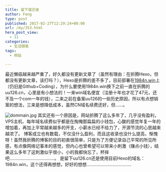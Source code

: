 ```yaml
---
title: 留下或迁徙
author: Feng
type: post
published: 2017-02-27T12:29:24+00:00
url: /my/353.html
hera_post_view:
  - 11
categories:
  - 生活随笔
tags:
  - 网站

---
```

最近懒癌越来越严重了，好久都没有更新文章了（虽然有理由：在折腾Hexo，但都没有更新文章，该打吗？），Hexo是折腾的差不多了，目前部署在[1984n.win][1]上（仍旧是Github+Coding），为什么要使用1984n.win换下之前一直在折腾的uu126.cn，心里是有小想法的！一来win域名便宜（注册十年也才花了47元，还不及一个com一年的钱），二来之前在备案uu126的一些历史原因，所以有点想销案的想法，三来是想降低成本，虽然CN域名续费还好，但……。

<img decoding="async" src="https://cdn.uu126.cn/usr/uploads/2017/02/928247497.jpg" alt="dommain.jpg" title="dommain.jpg" />  
其实还有一个原因是，网站折腾了这么多年了，几乎没有盈利，VPS主机、每年域名续费似乎都是在掏俺那扁扁的小钱包，心酸的感觉年复一年的增加着，再加上平常越来越多的开支，小薪水已经不给力了，开源节流的心思越来越浓了。  
博客成立也有数载，不仅没什么盈利，而且这收录也没什么提高，惭愧呀！虽然我折腾的博客的目的初衷很简单，只是为了方便记录自己平常的所见所感，有点像网络记事本的感觉，但内心也曾希望可以带来小刺激（赚点小钱），结果这么多年了这刺激似乎很小，小的我都快忘了，杯摔吧………………………………。  
是留下uu126.cn还是使用目前Hexo的域名：1984n.win，这个还得再想想，好好的想想………………………………

 [1]: https://blog.1984n.win
